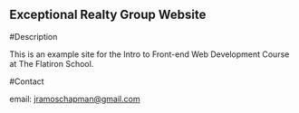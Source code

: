 Exceptional Realty Group Website
---

#Description

This is an example site for the Intro to Front-end Web Development Course at The Flatiron School.

#Contact

email: jramoschapman@gmail.com
